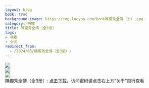 ```yaml
---
layout: blog
book: true
background-image: https://img.locyoo.com/book陳獨秀全傳（上）.jpg
category: 书籍
title: 陳獨秀全傳（全3册）
tags:
- 书籍
- 小说
redirect_from:
  - /2024/03/陳獨秀全傳（全3册）/
---
```

![](https://img.locyoo.com/book陳獨秀全傳（上）.jpg)
<br>
![](https://img.locyoo.com/book陳獨秀全傳（中）.jpg)
<br>
![](https://img.locyoo.com/book陳獨秀全傳（下）.jpg)
<br>
陳獨秀全傳（全3册）: <a name = "ref1" href="https://u.pcloud.link/publink/show?code=kZOvAI0Zo0besNFqofjSwIyW2eLR1Y0VQKTV">点击下载</a>，访问密码请点击右上方“关于”自行查看